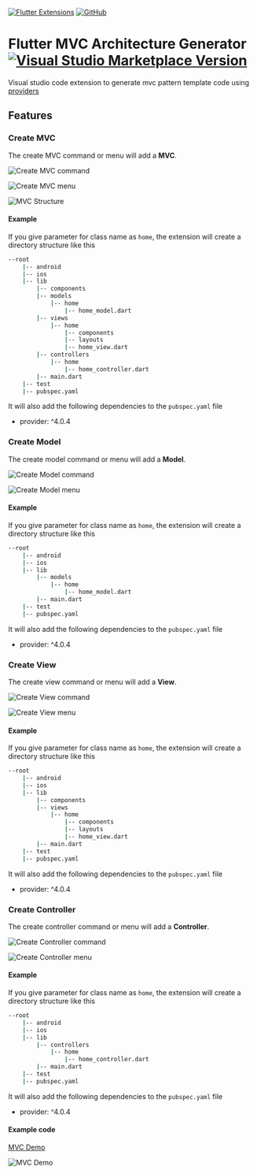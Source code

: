 [![Flutter Extensions](https://img.shields.io/badge/Flutter-grey?style=flat&logo=flutter&logoColor=blue)](https://flutter.dev)
[![GitHub](https://img.shields.io/github/license/kuroshmondora/flutter-mvc-generator-vs-code-extension?color=blue&style=flat)](LICENSE)

# Flutter MVC Architecture Generator [![Visual Studio Marketplace Version](https://img.shields.io/visual-studio-marketplace/v/Kurosh.flutter-mvc-generator?style=flat)](https://marketplace.visualstudio.com/items?itemName=Kurosh.flutter-mvc-generator)

Visual studio code extension to generate mvc pattern template code using [providers](https://pub.dev/packages/provider)

## Features

### Create MVC

The create MVC command or menu will add a **MVC**.

![Create MVC command](images/mvc_command.gif)

![Create MVC menu](images/mvc_menu.gif)

![MVC Structure](images/mvc.png)

#### Example

If you give parameter for class name as `home`, the extension will create a directory structure like this

```bash
--root
    |-- android
    |-- ios
    |-- lib
        |-- components
        |-- models
            |-- home
                |-- home_model.dart
        |-- views
            |-- home
                |-- components
                |-- layouts
                |-- home_view.dart
        |-- controllers
            |-- home
                |-- home_controller.dart
        |-- main.dart
    |-- test
    |-- pubspec.yaml
```

It will also add the following dependencies to the `pubspec.yaml` file

- provider: ^4.0.4

### Create Model

The create model command or menu will add a **Model**.

![Create Model command](images/model_command.gif)

![Create Model menu](images/model_menu.gif)

#### Example

If you give parameter for class name as `home`, the extension will create a directory structure like this

```bash
--root
    |-- android
    |-- ios
    |-- lib
        |-- models
            |-- home
                |-- home_model.dart
        |-- main.dart
    |-- test
    |-- pubspec.yaml
```

It will also add the following dependencies to the `pubspec.yaml` file

- provider: ^4.0.4

### Create View

The create view command or menu will add a **View**.

![Create View command](images/view_command.gif)

![Create View menu](images/view_menu.gif)

#### Example

If you give parameter for class name as `home`, the extension will create a directory structure like this

```bash
--root
    |-- android
    |-- ios
    |-- lib
        |-- components
        |-- views
            |-- home
                |-- components
                |-- layouts
                |-- home_view.dart
        |-- main.dart
    |-- test
    |-- pubspec.yaml
```

It will also add the following dependencies to the `pubspec.yaml` file

- provider: ^4.0.4

### Create Controller

The create controller command or menu will add a **Controller**.

![Create Controller command](images/controller_command.gif)

![Create Controller menu](images/controller_menu.gif)

#### Example

If you give parameter for class name as `home`, the extension will create a directory structure like this

```bash
--root
    |-- android
    |-- ios
    |-- lib
        |-- controllers
            |-- home
                |-- home_controller.dart
        |-- main.dart
    |-- test
    |-- pubspec.yaml
```

It will also add the following dependencies to the `pubspec.yaml` file

- provider: ^4.0.4

#### Example code

[MVC Demo](https://github.com/bazrafkan/mvc_demo)

![MVC Demo](images/mvc_demo.gif)
